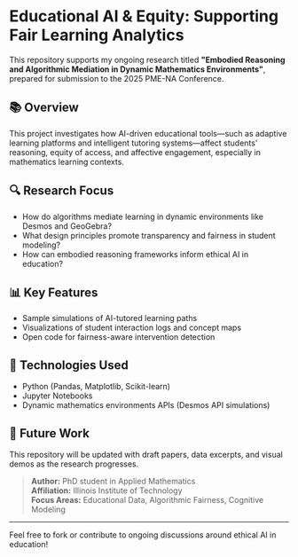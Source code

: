 # Educational AI & Equity: Supporting Fair Learning Analytics

This repository supports my ongoing research titled **"Embodied Reasoning and Algorithmic Mediation in Dynamic Mathematics Environments"**, prepared for submission to the 2025 PME-NA Conference.

## 📚 Overview

This project investigates how AI-driven educational tools—such as adaptive learning platforms and intelligent tutoring systems—affect students' reasoning, equity of access, and affective engagement, especially in mathematics learning contexts.

## 🔍 Research Focus

- How do algorithms mediate learning in dynamic environments like Desmos and GeoGebra?
- What design principles promote transparency and fairness in student modeling?
- How can embodied reasoning frameworks inform ethical AI in education?

## 📊 Key Features

- Sample simulations of AI-tutored learning paths
- Visualizations of student interaction logs and concept maps
- Open code for fairness-aware intervention detection

## 🧠 Technologies Used

- Python (Pandas, Matplotlib, Scikit-learn)
- Jupyter Notebooks
- Dynamic mathematics environments APIs (Desmos API simulations)

## 📎 Future Work

This repository will be updated with draft papers, data excerpts, and visual demos as the research progresses.

> **Author:** PhD student in Applied Mathematics  
> **Affiliation:** Illinois Institute of Technology  
> **Focus Areas:** Educational Data, Algorithmic Fairness, Cognitive Modeling

---

Feel free to fork or contribute to ongoing discussions around ethical AI in education!

